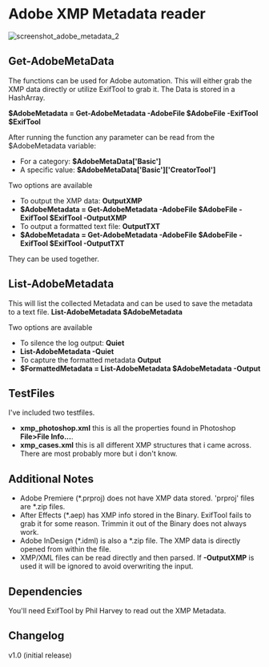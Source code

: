 # Adobe XMP Metadata reader
![screenshot_adobe_metadata_2](https://github.com/user-attachments/assets/4a5dc664-251e-45c2-b02f-6a1a41c167d9)

## **Get-AdobeMetaData**
The functions can be used for Adobe automation. This will either grab the XMP data directly or utilize ExifTool to grab it. The Data is stored in a HashArray.

**$AdobeMetadata = Get-AdobeMetadata -AdobeFile $AdobeFile -ExifTool $ExifTool**

After running the function any parameter can be read from the $AdobeMetadata variable:
- For a category: **$AdobeMetaData['Basic']**
- A specific value: **$AdobeMetaData['Basic']['CreatorTool']**

Two options are available
- To output the XMP data: **OutputXMP**
- **$AdobeMetadata = Get-AdobeMetadata -AdobeFile $AdobeFile -ExifTool $ExifTool -OutputXMP**
- To output a formatted text file: **OutputTXT**
- **$AdobeMetadata = Get-AdobeMetadata -AdobeFile $AdobeFile -ExifTool $ExifTool -OutputTXT**

They can be used together.

## **List-AdobeMetadata**
This will list the collected Metadata and can be used to save the metadata to a text file.
**List-AdobeMetadata $AdobeMetadata**

Two options are available
- To silence the log output: **Quiet**
- **List-AdobeMetadata -Quiet**
- To capture the formatted metadata **Output**
- **$FormattedMetadata = List-AdobeMetadata $AdobeMetadata -Output**


## **TestFiles**
I've included two testfiles.
- **xmp_photoshop.xml** this is all the properties found in Photoshop **File>File Info...**.
- **xmp_cases.xml** this is all different XMP structures that i came across. There are most probably more but i don't know.


## **Additional Notes**
- Adobe Premiere (*.prproj) does not have XMP data stored. 'prproj' files are *.zip files.
- After Effects (*.aep) has XMP info stored in the Binary. ExifTool fails to grab it for some reason. Trimmin it out of the Binary does not always work.
- Adobe InDesign (*.idml) is also a *.zip file. The XMP data is directly opened from within the file.
- XMP/XML files can be read directly and then parsed. If **-OutputXMP** is used it will be ignored to avoid overwriting the input.


## **Dependencies**
You'll need ExifTool by Phil Harvey to read out the XMP Metadata.


## Changelog

v1.0 (initial release)
